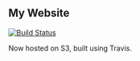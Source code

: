 ## My Website

[![Build Status](https://travis-ci.org/bhashkarsharma/bhashkarsharma.github.io.svg?branch=master)](https://travis-ci.org/bhashkarsharma/bhashkarsharma.github.io)

Now hosted on S3, built using Travis.
